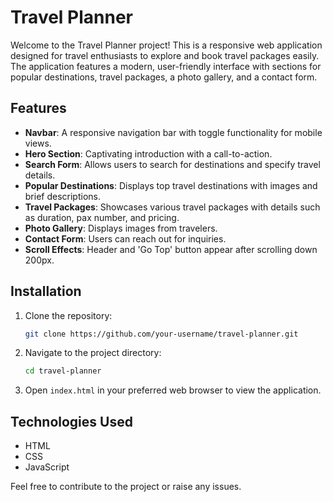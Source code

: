# Travel Planner

Welcome to the Travel Planner project! This is a responsive web application designed for travel enthusiasts to explore and book travel packages easily. The application features a modern, user-friendly interface with sections for popular destinations, travel packages, a photo gallery, and a contact form.

## Features

- **Navbar**: A responsive navigation bar with toggle functionality for mobile views.
- **Hero Section**: Captivating introduction with a call-to-action.
- **Search Form**: Allows users to search for destinations and specify travel details.
- **Popular Destinations**: Displays top travel destinations with images and brief descriptions.
- **Travel Packages**: Showcases various travel packages with details such as duration, pax number, and pricing.
- **Photo Gallery**: Displays images from travelers.
- **Contact Form**: Users can reach out for inquiries.
- **Scroll Effects**: Header and 'Go Top' button appear after scrolling down 200px.

## Installation

1. Clone the repository:
    ```bash
    git clone https://github.com/your-username/travel-planner.git
    ```
2. Navigate to the project directory:
    ```bash
    cd travel-planner
    ```
3. Open `index.html` in your preferred web browser to view the application.

## Technologies Used

- HTML
- CSS
- JavaScript

Feel free to contribute to the project or raise any issues.
